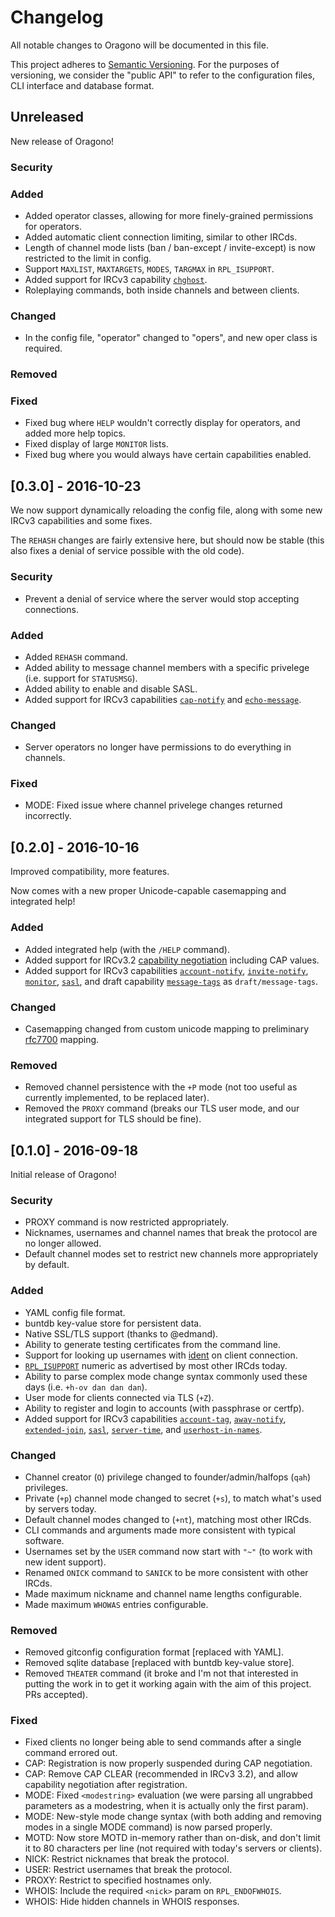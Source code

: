 # Changelog
All notable changes to Oragono will be documented in this file.

This project adheres to [Semantic Versioning](http://semver.org/). For the purposes of versioning, we consider the "public API" to refer to the configuration files, CLI interface and database format.


## Unreleased
New release of Oragono!

### Security

### Added
* Added operator classes, allowing for more finely-grained permissions for operators.
* Added automatic client connection limiting, similar to other IRCds.
* Length of channel mode lists (ban / ban-except / invite-except) is now restricted to the limit in config.
* Support `MAXLIST`, `MAXTARGETS`, `MODES`, `TARGMAX` in `RPL_ISUPPORT`.
* Added support for IRCv3 capability [`chghost`](http://ircv3.net/specs/extensions/chghost-3.2.html).
* Roleplaying commands, both inside channels and between clients.

### Changed
* In the config file, "operator" changed to "opers", and new oper class is required.

### Removed

### Fixed
* Fixed bug where `HELP` wouldn't correctly display for operators, and added more help topics.
* Fixed display of large `MONITOR` lists.
* Fixed bug where you would always have certain capabilities enabled.


## [0.3.0] - 2016-10-23
We now support dynamically reloading the config file, along with some new IRCv3 capabilities and some fixes.

The `REHASH` changes are fairly extensive here, but should now be stable (this also fixes a denial of service possible with the old code).

### Security
* Prevent a denial of service where the server would stop accepting connections.

### Added
* Added `REHASH` command.
* Added ability to message channel members with a specific privelege (i.e. support for `STATUSMSG`).
* Added ability to enable and disable SASL.
* Added support for IRCv3 capabilities [`cap-notify`](http://ircv3.net/specs/extensions/cap-notify-3.2.html) and [`echo-message`](http://ircv3.net/specs/extensions/echo-message-3.2.html).

### Changed
* Server operators no longer have permissions to do everything in channels.

### Fixed
* MODE: Fixed issue where channel privelege changes returned incorrectly.


## [0.2.0] - 2016-10-16
Improved compatibility, more features.

Now comes with a new proper Unicode-capable casemapping and integrated help!

### Added
* Added integrated help (with the `/HELP` command).
* Added support for IRCv3.2 [capability negotiation](http://ircv3.net/specs/core/capability-negotiation-3.2.html) including CAP values.
* Added support for IRCv3 capabilities [`account-notify`](http://ircv3.net/specs/extensions/account-notify-3.1.html), [`invite-notify`](http://ircv3.net/specs/extensions/invite-notify-3.2.html), [`monitor`](http://ircv3.net/specs/core/monitor-3.2.html), [`sasl`](http://ircv3.net/specs/extensions/sasl-3.2.html), and draft capability [`message-tags`](http://ircv3.net/specs/core/message-tags-3.3.html) as `draft/message-tags`.

### Changed
* Casemapping changed from custom unicode mapping to preliminary [rfc7700](https://github.com/ircv3/ircv3-specifications/pull/272) mapping.

### Removed
* Removed channel persistence with the `+P` mode (not too useful as currently implemented, to be replaced later).
* Removed the `PROXY` command (breaks our TLS user mode, and our integrated support for TLS should be fine).


## [0.1.0] - 2016-09-18
Initial release of Oragono!

### Security
* PROXY command is now restricted appropriately.
* Nicknames, usernames and channel names that break the protocol are no longer allowed.
* Default channel modes set to restrict new channels more appropriately by default.

### Added
* YAML config file format.
* buntdb key-value store for persistent data.
* Native SSL/TLS support (thanks to @edmand).
* Ability to generate testing certificates from the command line.
* Support for looking up usernames with [ident](https://tools.ietf.org/html/rfc1413) on client connection.
* [`RPL_ISUPPORT`](http://modern.ircdocs.horse/#rplisupport-005) numeric as advertised by most other IRCds today.
* Ability to parse complex mode change syntax commonly used these days (i.e. `+h-ov dan dan dan`).
* User mode for clients connected via TLS (`+Z`).
* Ability to register and login to accounts (with passphrase or certfp).
* Added support for IRCv3 capabilities [`account-tag`](http://ircv3.net/specs/extensions/account-tag-3.2.html), [`away-notify`](http://ircv3.net/specs/extensions/away-notify-3.1.html), [`extended-join`](http://ircv3.net/specs/extensions/extended-join-3.1.html), [`sasl`](http://ircv3.net/specs/extensions/sasl-3.1.html), [`server-time`](http://ircv3.net/specs/extensions/server-time-3.2.html), and [`userhost-in-names`](http://ircv3.net/specs/extensions/userhost-in-names-3.2.html).

### Changed
* Channel creator (`O`) privilege changed to founder/admin/halfops (`qah`) privileges.
* Private (`+p`) channel mode changed to secret (`+s`), to match what's used by servers today.
* Default channel modes changed to (`+nt`), matching most other IRCds.
* CLI commands and arguments made more consistent with typical software.
* Usernames set by the `USER` command now start with `"~"` (to work with new ident support).
* Renamed `ONICK` command to `SANICK` to be more consistent with other IRCds.
* Made maximum nickname and channel name lengths configurable.
* Made maximum `WHOWAS` entries configurable.

### Removed
* Removed gitconfig configuration format [replaced with YAML].
* Removed sqlite database [replaced with buntdb key-value store].
* Removed `THEATER` command (it broke and I'm not that interested in putting the work in to get it working again with the aim of this project. PRs accepted).

### Fixed
* Fixed clients no longer being able to send commands after a single command errored out.
* CAP: Registration is now properly suspended during CAP negotiation.
* CAP: Remove CAP CLEAR (recommended in IRCv3 3.2), and allow capability negotiation after registration.
* MODE: Fixed `<modestring>` evaluation (we were parsing all ungrabbed parameters as a modestring, when it is actually only the first param).
* MODE: New-style mode change syntax (with both adding and removing modes in a single MODE command) is now parsed properly.
* MOTD: Now store MOTD in-memory rather than on-disk, and don't limit it to 80 characters per line (not required with today's servers or clients).
* NICK: Restrict nicknames that break the protocol.
* USER: Restrict usernames that break the protocol.
* PROXY: Restrict to specified hostnames only.
* WHOIS: Include the required `<nick>` param on `RPL_ENDOFWHOIS`.
* WHOIS: Hide hidden channels in WHOIS responses.
